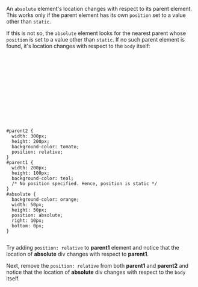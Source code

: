 An `absolute` element's location changes with respect to its parent element. This works only if the parent element has its own `position` set to a value other than `static`.

If this is not so, the `absolute` element looks for the nearest parent whose `position` is set to a value other than `static`. If no such parent element is found, it's location changes with respect to the `body` itself:

<Editor lang="css">
<code>
<panel lang="html">
<div id="parent2">
  <div id="parent1">
    <div id="absolute">
    </div>
  </div>
</div>
</panel>
<panel lang="css">
#parent2 {
  width: 300px;
  height: 200px;
  background-color: tomato;
  position: relative;
}
#parent1 {
  width: 200px;
  height: 100px;
  background-color: teal;
  /* No position specified. Hence, position is static */
}
#absolute {
  background-color: orange;
  width: 50px;
  height: 50px;
  position: absolute;
  right: 10px;
  bottom: 0px;
}
</panel>
</code>
</Editor>

Try adding `position: relative` to **parent1** element and notice that the location of **absolute** div changes with respect to **parent1**.

Next, remove the `position: relative` from both **parent1** and **parent2** and notice that the location of **absolute** div changes with respect to the `body` itself.
